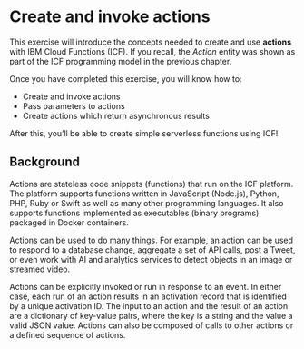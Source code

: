 <!--
#
# Licensed to the Apache Software Foundation (ASF) under one or more
# contributor license agreements.  See the NOTICE file distributed with
# this work for additional information regarding copyright ownership.
# The ASF licenses this file to You under the Apache License, Version 2.0
# (the "License"); you may not use this file except in compliance with
# the License.  You may obtain a copy of the License at
#
#     http://www.apache.org/licenses/LICENSE-2.0
#
# Unless required by applicable law or agreed to in writing, software
# distributed under the License is distributed on an "AS IS" BASIS,
# WITHOUT WARRANTIES OR CONDITIONS OF ANY KIND, either express or implied.
# See the License for the specific language governing permissions and
# limitations under the License.
#
-->

# Create and invoke actions

This exercise will introduce the concepts needed to create and use **actions** with IBM Cloud Functions (ICF). If you recall, the _Action_ entity was shown as part of the ICF programming model in the previous chapter.

Once you have completed this exercise, you will know how to:

* Create and invoke actions
* Pass parameters to actions
* Create actions which return asynchronous results

After this, you’ll be able to create simple serverless functions using ICF!

## Background

Actions are stateless code snippets (functions) that run on the ICF platform. The platform supports functions written in JavaScript (Node.js), Python, PHP, Ruby or Swift as well as many other programming languages. It also supports functions implemented as executables (binary programs) packaged in Docker containers.

Actions can be used to do many things. For example, an action can be used to respond to a database change, aggregate a set of API calls, post a Tweet, or even work with AI and analytics services to detect objects in an image or streamed video.

Actions can be explicitly invoked or run in response to an event. In either case, each run of an action results in an activation record that is identified by a unique activation ID. The input to an action and the result of an action are a dictionary of key-value pairs, where the key is a string and the value a valid JSON value. Actions can also be composed of calls to other actions or a defined sequence of actions.
